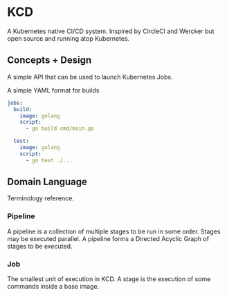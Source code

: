 # KCD

A Kubernetes native CI/CD system. Inspired by CircleCI and Wercker but open source and running atop Kubernetes.

## Concepts + Design

A simple API that can be used to launch Kubernetes Jobs.

A simple YAML format for builds

```yaml
jobs:
  build:
    image: golang
    script:
      - go build cmd/main.go

  test:
    image: golang
    script:
      - go test ./...
```

## Domain Language

Terminology reference.

### Pipeline

A pipeline is a collection of multiple stages to be run in some order. Stages may be executed parallel.
A pipeline forms a Directed Acyclic Graph of stages to be executed.

### Job

The smallest unit of execution in KCD. A stage is the execution of some commands inside a base image.
